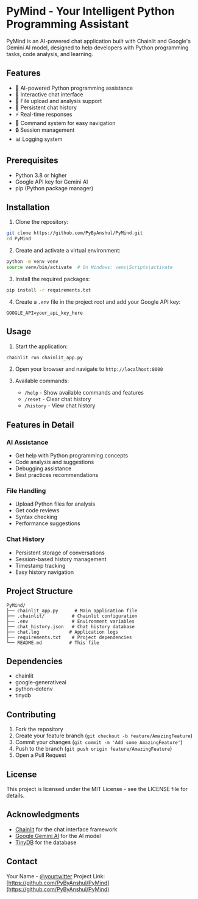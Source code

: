# PyMind - Your Intelligent Python Programming Assistant

PyMind is an AI-powered chat application built with Chainlit and Google's Gemini AI model, designed to help developers with Python programming tasks, code analysis, and learning.

## Features

- 🤖 AI-powered Python programming assistance
- 💬 Interactive chat interface
- 📁 File upload and analysis support
- 📝 Persistent chat history
- ⚡ Real-time responses
- 🎯 Command system for easy navigation
- 🔒 Session management
- 📊 Logging system

## Prerequisites

- Python 3.8 or higher
- Google API key for Gemini AI
- pip (Python package manager)

## Installation

1. Clone the repository:
```bash
git clone https://github.com/PyByAnshul/PyMind.git
cd PyMind
```

2. Create and activate a virtual environment:
```bash
python -m venv venv
source venv/bin/activate  # On Windows: venv\Scripts\activate
```

3. Install the required packages:
```bash
pip install -r requirements.txt
```

4. Create a `.env` file in the project root and add your Google API key:
```
GOOGLE_API=your_api_key_here
```

## Usage

1. Start the application:
```bash
chainlit run chainlit_app.py
```

2. Open your browser and navigate to `http://localhost:8000`

3. Available commands:
   - `/help` - Show available commands and features
   - `/reset` - Clear chat history
   - `/history` - View chat history

## Features in Detail

### AI Assistance
- Get help with Python programming concepts
- Code analysis and suggestions
- Debugging assistance
- Best practices recommendations

### File Handling
- Upload Python files for analysis
- Get code reviews
- Syntax checking
- Performance suggestions

### Chat History
- Persistent storage of conversations
- Session-based history management
- Timestamp tracking
- Easy history navigation

## Project Structure

```
PyMind/
├── chainlit_app.py      # Main application file
├── .chainlit/          # Chainlit configuration
├── .env                # Environment variables
├── chat_history.json   # Chat history database
├── chat.log           # Application logs
├── requirements.txt    # Project dependencies
└── README.md          # This file
```

## Dependencies

- chainlit
- google-generativeai
- python-dotenv
- tinydb

## Contributing

1. Fork the repository
2. Create your feature branch (`git checkout -b feature/AmazingFeature`)
3. Commit your changes (`git commit -m 'Add some AmazingFeature'`)
4. Push to the branch (`git push origin feature/AmazingFeature`)
5. Open a Pull Request

## License

This project is licensed under the MIT License - see the LICENSE file for details.

## Acknowledgments

- [Chainlit](https://github.com/Chainlit/chainlit) for the chat interface framework
- [Google Gemini AI](https://ai.google.dev/) for the AI model
- [TinyDB](https://tinydb.readthedocs.io/) for the database

## Contact

Your Name - [@yourtwitter](https://twitter.com/yourtwitter)
Project Link: [https://github.com/PyByAnshul/PyMind](https://github.com/PyByAnshul/PyMind)
